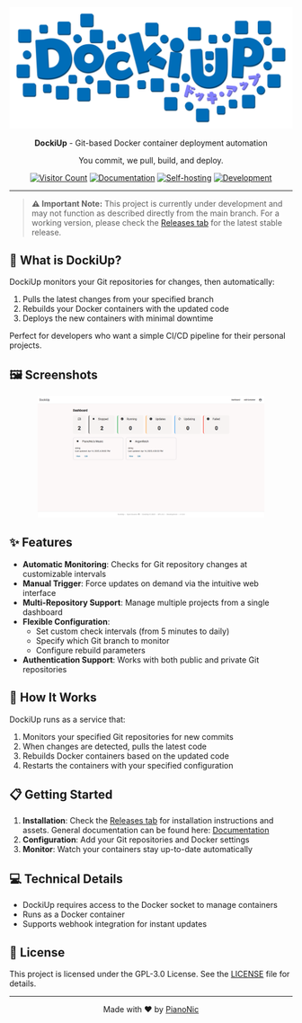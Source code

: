 <p align="center">
    <img src="assets/DockiUpLogo.png" width="800" alt="DockiUp Logo">
</p>
<p align="center">
    <strong>DockiUp</strong> - Git-based Docker container deployment automation
</p>
<p align="center">
    You commit, we pull, build, and deploy.
</p>
<p align="center">
    <a href="https://github.com/Pianonic/DockiUp"><img src="https://badgetrack.pianonic.ch/badge?url=https://github.com/Pianonic/DockiUp&label=Visitors&color=006db8&style=flat&logo=github" alt="Visitor Count"/></a>
    <a href="/docs/docs.md"><img src="https://img.shields.io/badge/Documentation-Docs-006db8.svg" alt="Documentation"/></a>
    <a href="/docs/installation_guide.md"><img src="https://img.shields.io/badge/Selfhost-Instructions-006db8.svg" alt="Self-hosting"/></a>
    <a href="/docs/dev_setup.md"><img src="https://img.shields.io/badge/Development-Setup-006db8.svg" alt="Development"/></a>
</p>

---

> **⚠️ Important Note:** This project is currently under development and may not function as described directly from the main branch. For a working version, please check the [Releases tab](https://github.com/Pianonic/DockiUp/releases) for the latest stable release.

## 🚀 What is DockiUp?

DockiUp monitors your Git repositories for changes, then automatically:
1. Pulls the latest changes from your specified branch
2. Rebuilds your Docker containers with the updated code
3. Deploys the new containers with minimal downtime

Perfect for developers who want a simple CI/CD pipeline for their personal projects.

## 🖼️ Screenshots

<p align="center">
    <img src="assets/dashboard-screenshot.png" width="80%" alt="DockiUp Dashboard">
</p>

## ✨ Features

- **Automatic Monitoring**: Checks for Git repository changes at customizable intervals
- **Manual Trigger**: Force updates on demand via the intuitive web interface
- **Multi-Repository Support**: Manage multiple projects from a single dashboard
- **Flexible Configuration**:
  - Set custom check intervals (from 5 minutes to daily)
  - Specify which Git branch to monitor
  - Configure rebuild parameters
- **Authentication Support**: Works with both public and private Git repositories

## 🔧 How It Works

DockiUp runs as a service that:
1. Monitors your specified Git repositories for new commits
2. When changes are detected, pulls the latest code
3. Rebuilds Docker containers based on the updated code
4. Restarts the containers with your specified configuration

## 📋 Getting Started

1. **Installation**: Check the [Releases tab](https://github.com/Pianonic/DockiUp/releases) for installation instructions and assets. General documentation can be found here: [Documentation](docs/docs.md)
2. **Configuration**: Add your Git repositories and Docker settings
3. **Monitor**: Watch your containers stay up-to-date automatically

## 💻 Technical Details

- DockiUp requires access to the Docker socket to manage containers
- Runs as a Docker container
- Supports webhook integration for instant updates

## 📜 License

This project is licensed under the GPL-3.0 License.
See the [LICENSE](LICENSE) file for details.

---
<p align="center">Made with ❤️ by <a href="https://github.com/Pianonic">PianoNic</a></p>
